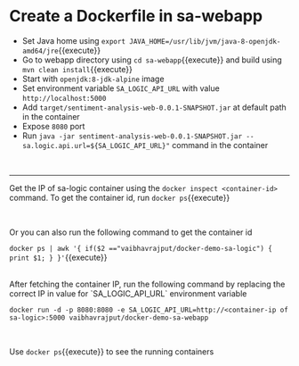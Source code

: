 <br/>

# Create a Dockerfile in sa-webapp


- Set Java home using `export JAVA_HOME=/usr/lib/jvm/java-8-openjdk-amd64/jre`{{execute}}
- Go to webapp directory using `cd sa-webapp`{{execute}} and build using `mvn clean install`{{execute}}
- Start with `openjdk:8-jdk-alpine` image
- Set environment variable `SA_LOGIC_API_URL` with value `http://localhost:5000`
- Add `target/sentiment-analysis-web-0.0.1-SNAPSHOT.jar` at default path in the container
- Expose `8080` port
- Run `java -jar sentiment-analysis-web-0.0.1-SNAPSHOT.jar --sa.logic.api.url=${SA_LOGIC_API_URL}"` command in the container


<br/>


---


Get the IP of sa-logic container using the `docker inspect <container-id>` command. To get the container id, run `docker ps`{{execute}}

<br/>

Or you can also run the following command to get the container id

`docker ps | awk '{
if($2 =="vaibhavrajput/docker-demo-sa-logic")
{
print $1;
}
}'`{{execute}}


<br/>
After fetching the container IP, run the following command by replacing the correct IP in value for `SA_LOGIC_API_URL` environment variable


`docker run -d -p 8080:8080 -e SA_LOGIC_API_URL=http://<container-ip of sa-logic>:5000 vaibhavrajput/docker-demo-sa-webapp`

<br/>

Use `docker ps`{{execute}} to see the running containers
